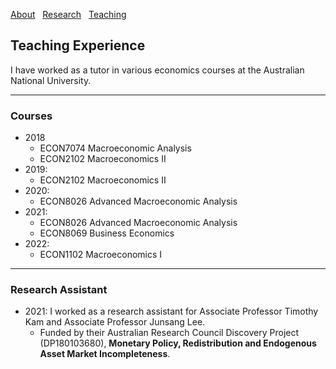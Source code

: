 [About](/index) &nbsp; [Research](/Research) &nbsp; [Teaching](/Teaching)

## Teaching Experience


I have worked as a tutor in various economics courses at the Australian National University.

---

### Courses

- 2018 
  * ECON7074 Macroeconomic Analysis 
  * ECON2102 Macroeconomics II
- 2019: 
  * ECON2102 Macroeconomics II
- 2020: 
  * ECON8026 Advanced Macroeconomic Analysis
- 2021: 
  * ECON8026 Advanced Macroeconomic Analysis
  * ECON8069 Business Economics
- 2022: 
  * ECON1102 Macroeconomics I

---

### Research Assistant
- 2021: I worked as a research assistant for Associate Professor Timothy Kam and Associate Professor Junsang Lee. 
  * Funded by their Australian Research Council Discovery Project (DP180103680), **Monetary Policy, Redistribution and Endogenous Asset Market Incompleteness**.


